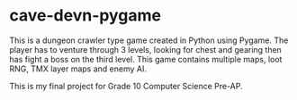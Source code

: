 # cave-devn-pygame
This is a dungeon crawler type game created in Python using Pygame. The player has to venture through 3 levels, looking for chest and gearing then has fight a boss on the third level. This game contains multiple maps, loot RNG, TMX layer maps and enemy AI.

This is my final project for Grade 10 Computer Science Pre-AP. 
